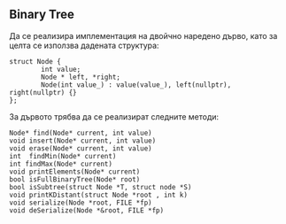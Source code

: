 ## Binary Tree
Да се реализира имплементация на двойчно наредено дърво, като за целта се използва дадената структура:
```
struct Node {
        int value;
        Node * left, *right;
        Node(int value_) : value(value_), left(nullptr), right(nullptr) {}
};
```
За дървото трябва да се реализират следните методи:
```
Node* find(Node* current, int value)
void insert(Node* current, int value) 
void erase(Node* current, int value) 
int  findMin(Node* current)
int findMax(Node* current)
void printElements(Node* current)
bool isFullBinaryTree(Node* root)
bool isSubtree(struct Node *T, struct node *S) 
void printKDistant(struct Node *root , int k)  
void serialize(Node *root, FILE *fp) 
void deSerialize(Node *&root, FILE *fp) 
```
